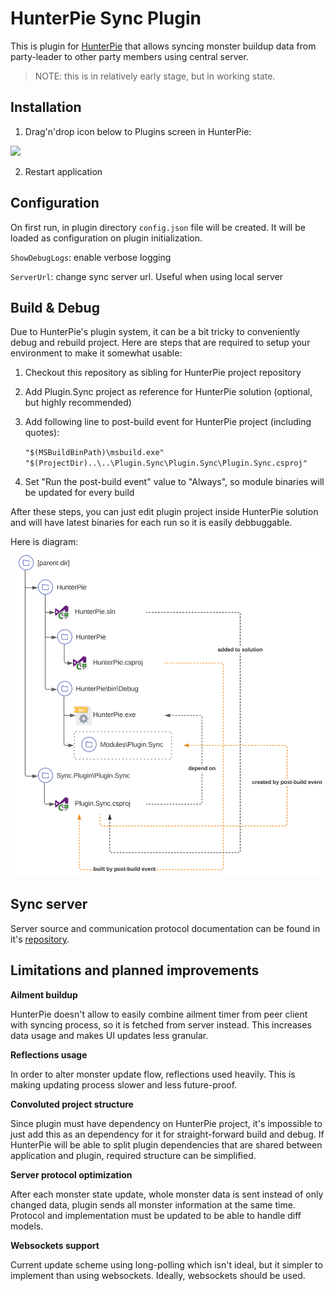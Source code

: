 # HunterPie Sync Plugin

This is plugin for [HunterPie](https://github.com/Haato3o/HunterPie) that allows syncing monster buildup data from party-leader to other party members using central server.

> NOTE: this is in relatively early stage, but in working state.

## Installation

1. Drag'n'drop icon below to Plugins screen in HunterPie:

[<img src="https://raw.githubusercontent.com/amadare42/HunterPie.SyncPlugin/master/readme/plugin.svg">](https://raw.githubusercontent.com/amadare42/HunterPie.SyncPlugin/master/Plugin.Sync/bin/Release/module.json)

2. Restart application

## Configuration

On first run, in plugin directory `config.json` file will be created. It will be loaded as configuration on plugin initialization.

`ShowDebugLogs`: enable verbose logging

`ServerUrl`: change sync server url. Useful when using local server

## Build & Debug

Due to HunterPie's plugin system, it can be a bit tricky to conveniently debug and rebuild project. Here are steps that are required to setup your environment to make it somewhat usable:

1. Checkout this repository as sibling for HunterPie project repository
2. Add Plugin.Sync project as reference for HunterPie solution (optional, but highly recommended)
3. Add following line to post-build event for HunterPie project (including quotes):

    ```"$(MSBuildBinPath)\msbuild.exe" "$(ProjectDir)..\..\Plugin.Sync\Plugin.Sync\Plugin.Sync.csproj"```
4. Set "Run the post-build event" value to "Always", so module binaries will be updated for every build

After these steps, you can just edit plugin project inside HunterPie solution and will have latest binaries for each run so it is easily debbuggable.

Here is diagram:
![project structure](./readme/stucture-scheme.svg)


## Sync server
Server source and communication protocol documentation can be found in it's [repository](https://github.com/amadare42/HunterPie.SyncPlugin.Server).

## Limitations and planned improvements

**Ailment buildup**

HunterPie doesn't allow to easily combine ailment timer from peer client with syncing process, so it is fetched from server instead. This increases data usage and makes UI updates less granular.

**Reflections usage**

In order to alter monster update flow, reflections used heavily. This is making updating process slower and less future-proof.

**Convoluted project structure**

Since plugin must have dependency on HunterPie project, it's impossible to just add this as an dependency for it for straight-forward build and debug. If HunterPie will be able to split plugin dependencies that are shared between application and plugin, required structure can be simplified.  

**Server protocol optimization**

After each monster state update, whole monster data is sent instead of only changed data, plugin sends all monster information at the same time. Protocol and implementation must be updated to be able to handle diff models.

**Websockets support**

Current update scheme using long-polling which isn't ideal, but it simpler to implement than using websockets. Ideally, websockets should be used.
